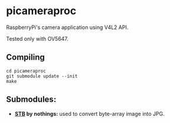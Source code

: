 # picameraproc
RaspberryPi's camera application using V4L2 API.

Tested only with OV5647.

## Compiling
```
cd picameraproc
git submodule update --init
make
```

## Submodules:
* **[STB](https://github.com/nothings/stb) by nothings:** used to convert byte-array image into JPG.